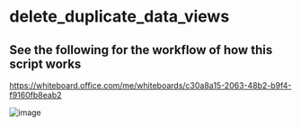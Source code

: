 # delete_duplicate_data_views

## See the following for the workflow of how this script works
https://whiteboard.office.com/me/whiteboards/c30a8a15-2063-48b2-b9f4-f9160fb8eab2


![image](https://github.com/user-attachments/assets/dc33bfb2-0343-41e8-8a7e-cb377fb05748)
